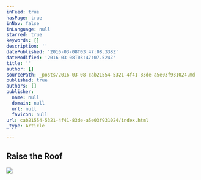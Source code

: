 ```yaml
---
inFeed: true
hasPage: true
inNav: false
inLanguage: null
starred: true
keywords: []
description: ''
datePublished: '2016-03-08T03:47:08.338Z'
dateModified: '2016-03-08T03:47:07.524Z'
title: ''
author: []
sourcePath: _posts/2016-03-08-cab21554-5321-4f41-83de-a5e03f931024.md
published: true
authors: []
publisher:
  name: null
  domain: null
  url: null
  favicon: null
url: cab21554-5321-4f41-83de-a5e03f931024/index.html
_type: Article

---
```

## Raise the Roof
![](https://s3-us-west-2.amazonaws.com/the-grid-img/p/3b39e80e550bead9812b3af3e199c733a4a0d23f.png)